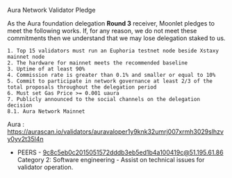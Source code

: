  Aura Network Validator Pledge

As the Aura foundation delegation **Round 3** receiver, Moonlet pledges to meet the following works. If, for any reason, we do not meet these commitments then we understand that we may lose delegation staked to us.

    1. Top 15 validators must run an Euphoria testnet node beside Xstaxy mainnet node
    2. The hardware for mainnet meets the recommended baseline    
    3. Uptime of at least 90%
    4. Commission rate is greater than 0.1% and smaller or equal to 10%
    5. Commit to participate in network governance at least 2/3 of the total proposals throughout the delegation period
    6. Must set Gas Price >= 0.001 uaura
    7. Publicly announced to the social channels on the delegation decision
    8.1. Aura Network Mainnet
  Aura : https://aurascan.io/validators/auravaloper1y9knk32umrj007xrmh3029slhzvy0yv2t35l4n
  - PEERS - 9c8c5eb0c2015051572dddb3eb5ed1b4a100419c@51.195.61.86
Category 2: Software engineering - Assist on technical issues for validator operation.

